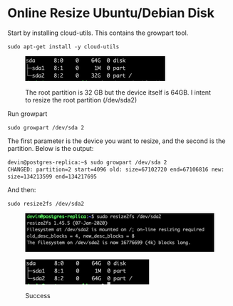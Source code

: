 # Online Resize Ubuntu/Debian Disk

Start by installing cloud-utils. This contains the growpart tool.

```
sudo apt-get install -y cloud-utils    
```

<figure><img src="../.gitbook/assets/image (1) (1).png" alt=""><figcaption><p>The root partition is 32 GB but  the device itself is 64GB. I intent to resize the root partition (/dev/sda2) </p></figcaption></figure>

&#x20;Run growpart

```
sudo growpart /dev/sda 2
```

The first parameter is the device you want to resize, and the second is the partition. Below is the output:

```
devin@postgres-replica:~$ sudo growpart /dev/sda 2
CHANGED: partition=2 start=4096 old: size=67102720 end=67106816 new: size=134213599 end=134217695
```

And then:

```
sudo resize2fs /dev/sda2
```

<figure><img src="../.gitbook/assets/image (2).png" alt=""><figcaption></figcaption></figure>

<figure><img src="../.gitbook/assets/image (1).png" alt=""><figcaption><p>Success</p></figcaption></figure>
